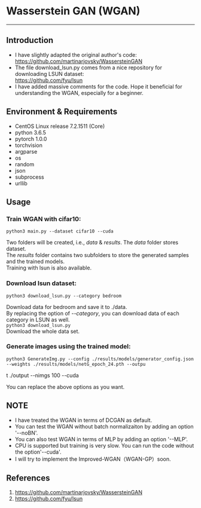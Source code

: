 # Wasserstein GAN (WGAN)
-------------------------------------------------
## Introduction
 * I have slightly adapted the original author's code:<br>
<https://github.com/martinarjovsky/WassersteinGAN> <br>
 * The file download_lsun.py comes from a nice repository for downloading LSUN dataset:<br>
<https://github.com/fyu/lsun> <br>
 * I have added massive comments for the code. Hope it beneficial for understanding the WGAN, especially for a beginner.

## Environment & Requirements
* CentOS Linux release 7.2.1511 (Core)<br>
* python 3.6.5<br>
* pytorch  1.0.0<br>
* torchvision<br>
* argparse<br>
* os<br>
* random<br>
* json<br>
* subprocess<br>
* urllib

## Usage
### Train WGAN with cifar10:<br>

    python3 main.py --dataset cifar10 --cuda
Two folders will be created, i.e., *data* & *results*. The *data* folder stores dataset. <br>
The *results* folder contains two subfolders to store the generated samples and the trained models.<br> 
Training with lsun is also available.
### Download lsun dataset:<br>

    python3 download_lsun.py --category bedroom 
Download data for bedroom and save it to ./data.<br>
By replacing the option of *--category*, you can download data of each category in LSUN as well.<br>
    ```
    python3 download_lsun.py 
    ```
    <br>
Download the whole data set.<br> 
### Generate images using the trained model: <br>

	python3 GenerateImg.py --config ./results/models/generator_config.json --weights ./results/models/netG_epoch_24.pth --outpu
t ./output --nimgs 100 --cuda

You can replace the above options as you want.

## NOTE
 * I have treated the WGAN in terms of DCGAN as default.
 * You can test the WGAN without batch normalizaiton by adding an option '--noBN'.<br>
 * You can also test WGAN in terms of MLP by adding an option '--MLP'.<br>
 * CPU is supported but training is very slow. You can run the code without the option'--cuda'.<br> 
 * I will try to implement the Improved-WGAN（WGAN-GP）soon.<br>
 
## References 
1. <https://github.com/martinarjovsky/WassersteinGAN> <br>
2. <https://github.com/fyu/lsun> <br>
